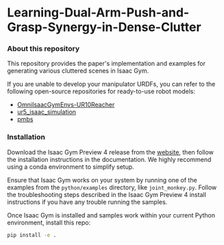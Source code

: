 # Learning-Dual-Arm-Push-and-Grasp-Synergy-in-Dense-Clutter
### About this repository

This repository provides the paper's implementation and examples for generating various cluttered scenes in Isaac Gym.

If you are unable to develop your manipulator URDFs, you can refer to the following open-source repositories for ready-to-use robot models:

- [OmniIsaacGymEnvs-UR10Reacher](https://github.com/j3soon/OmniIsaacGymEnvs-UR10Reacher)  
- [ur5_isaac_simulation](https://github.com/caiobarrosv/ur5_isaac_simulation)  
- [pmbs](https://github.com/arc-l/pmbs)

### Installation

Download the Isaac Gym Preview 4 release from the [website](https://developer.nvidia.com/isaac-gym), then
follow the installation instructions in the documentation. We highly recommend using a conda environment 
to simplify setup.

Ensure that Isaac Gym works on your system by running one of the examples from the `python/examples` 
directory, like `joint_monkey.py`. Follow the troubleshooting steps described in the Isaac Gym Preview 4
install instructions if you have any trouble running the samples.

Once Isaac Gym is installed and samples work within your current Python environment, install this repo:

```bash
pip install -e .
```
